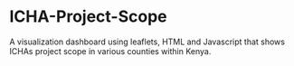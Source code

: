 # ICHA-Project-Scope
A visualization dashboard using leaflets, HTML and Javascript that shows ICHAs project scope in various counties within Kenya. 
